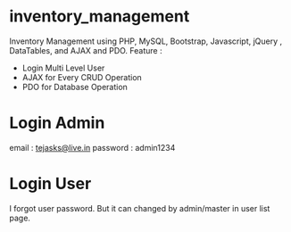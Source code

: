 # inventory_management
Inventory Management using PHP, MySQL, Bootstrap, Javascript, jQuery , DataTables, and AJAX and PDO.
Feature :
 - Login Multi Level User
 - AJAX for Every CRUD Operation
 - PDO for Database Operation
# Login Admin
 email : tejasks@live.in
 password : admin1234
# Login User
 I forgot user password. But it can changed by admin/master in user list page.
